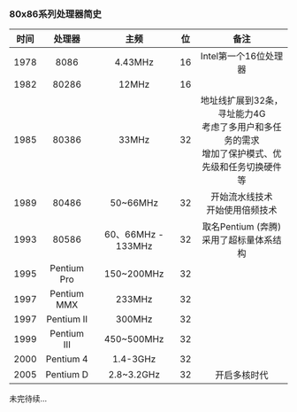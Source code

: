 ### 80x86系列处理器简史

| 时间 |   处理器    |        主频        |  位  |                             备注                             |
| :--: | :---------: | :----------------: | :--: | :----------------------------------------------------------: |
| 1978 |    8086     |      4.43MHz       |  16  |                    Intel第一个16位处理器                     |
| 1982 |    80286    |       12MHz        |  16  |                                                              |
| 1985 |    80386    |       33MHz        |  32  | 地址线扩展到32条，寻址能力4G<br />考虑了多用户和多任务的需求<br />增加了保护模式、优先级和任务切换硬件等 |
| 1989 |    80486    |      50~66MHz      |  32  |              开始流水线技术<br>开始使用倍频技术              |
| 1993 |    80586    | 60、66MHz - 133MHz |  32  |         取名Pentium (奔腾)<br />采用了超标量体系结构         |
| 1995 | Pentium Pro |     150~200MHz     |  32  |                                                              |
| 1997 | Pentium MMX |       233MHz       |  32  |                                                              |
| 1997 |  Pentium Ⅱ  |       300MHz       |  32  |                                                              |
| 1999 |  Pentium Ⅲ  |     450~500MHz     |  32  |                                                              |
| 2000 |  Pentium 4  |      1.4-3GHz      |  32  |                                                              |
| 2005 |  Pentium D  |     2.8~3.2GHz     |  32  |                         开启多核时代                         |

未完待续...